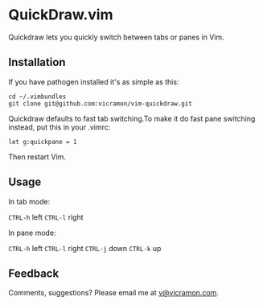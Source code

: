 # QuickDraw.vim

Quickdraw lets you quickly switch between tabs or panes in Vim. 

## Installation

If you have pathogen installed it's as simple as this:

```
cd ~/.vimbundles
git clone git@github.com:vicramon/vim-quickdraw.git
```

Quickdraw defaults to fast tab switching.To make it do fast pane switching instead, put this in your .vimrc:

`let g:quickpane = 1`

Then restart Vim.

## Usage

In tab mode: 

`CTRL-h` left
`CTRL-l` right

In pane mode:

`CTRL-h` left 
`CTRL-l` right 
`CTRL-j` down 
`CTRL-k` up 

## Feedback

Comments, suggestions? Please email me at v@vicramon.com.
